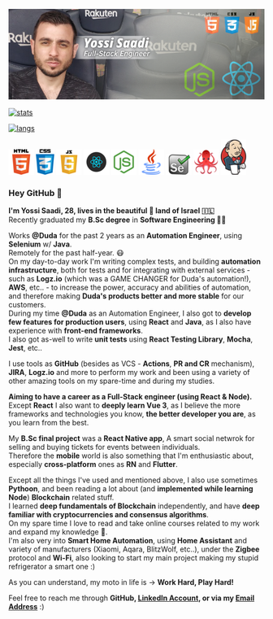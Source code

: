 ![Header](./header.png)

[![stats](https://github-readme-stats.vercel.app/api?username=yossisaadi&hide=issues,contribs&count_private=trueshow_icons=true&theme=dracula&custom_title=My%20Stats)](https://github.com/anuraghazra/github-readme-stats)

[![langs](https://github-readme-stats.vercel.app/api/top-langs/?username=yossisaadi&layout=compact)](https://github.com/anuraghazra/github-readme-stats)

![](./html.png) ![](./css.png) ![](./js.png) ![](./react.png) ![](./node.png) ![](./java.png) ![](./selenium.png) ![](./testing.png) ![](./jenkins.png)<br>

### Hey GitHub 👋

<b>I'm Yossi Saadi, 28, lives in the beautiful :raised_hands: land of Israel :israel:<br></b>
Recently graduated my <b>B.Sc degree</b> in <b>Software Engineering :student:</b><br>

Works <b>@Duda</b> for the past 2 years as an <b>Automation Engineer</b>, using <b>Selenium</b> w/ <b>Java</b>.<br>
Remotely for the past half-year. :mask:<br>
On my day-to-day work I'm writing complex tests, and building <b>automation infrastructure</b>, both for tests and for integrating with external services - such as <b>Logz.io</b> (which was a GAME CHANGER for Duda's automation!), <b>AWS</b>, etc.. - to increase the power, accuracy and abilities of automation, and therefore making <b>Duda's products better and more stable</b> for our customers.<br>
During my time <b>@Duda</b> as an </b>Automation Engineer</b>, I also got to <b>develop few features for production users</b>, using <b>React</b> and <b>Java</b>, as I also have experience with <b>front-end frameworks</b>.<br>
I also got as-well to write <b>unit tests</b> using <b>React Testing Library</b>, <b>Mocha</b>, <b>Jest</b>, etc..<br>

I use tools as <b>GitHub</b> (besides as VCS - <b>Actions</b>, <b>PR and CR</b> mechanism), <b>JIRA</b>, <b>Logz.io</b> and more to perform my work and been using a variety of other amazing tools on my spare-time and during my studies.<br>

<b>Aiming to have a career as a Full-Stack engineer (using React & Node).</b><br>
Except <b>React</b> I also want to <b>deeply learn Vue 3</b>, as I believe the more frameworks and technologies you know, <b>the better developer you are</b>, as you learn from the best.<br>

My <b>B.Sc final project</b> was a <b>React Native app</b>, A smart social netwrok for selling and buying tickets for events between individuals.<br> 
Therefore the <b>mobile</b> world is also something that I'm enthusiastic about, especially <b>cross-platform</b> ones as <b>RN</b> and <b>Flutter</b>.<br>

Except all the things I've used and mentioned above, I also use sometimes <b>Pythoon</b>, and been reading a lot about (and <b>implemented while learning Node</b>) <b>Blockchain</b> related stuff. <br>
I learned <b>deep fundamentals of Blockchain</b> independently, and have <b>deep familiar with cryptocurrencies and consensus algorithms</b>.<br>
On my spare time I love to read and take online courses related to my work and expand my knowledge :brain:.<br>
I'm also very into <b>Smart Home Automation</b>, using <b>Home Assistant</b> and variety of manufacturers (Xiaomi, Aqara, BlitzWolf, etc..), under the <b>Zigbee</b> protocol and <b>Wi-Fi</b>, also looking to start my main project making my stupid refrigerator a smart one :) 

As you can understand, my moto in life is -> <b>Work Hard, Play Hard!</b><br>

Feel free to reach me through <b>GitHub, [LinkedIn Account](https://linkedin.com/in/YossiSaadi), or via my [Email Address](mailto:yossisaadi@gmail.com)</b> :)

